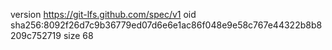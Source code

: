 version https://git-lfs.github.com/spec/v1
oid sha256:8092f26d7c9b36779ed07d6e6e1ac86f048e9e58c767e44322b8b8209c752719
size 68
